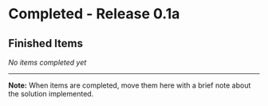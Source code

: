 # Completed - Release 0.1a

## Finished Items

*No items completed yet*

---

**Note:** When items are completed, move them here with a brief note about the solution implemented. 
